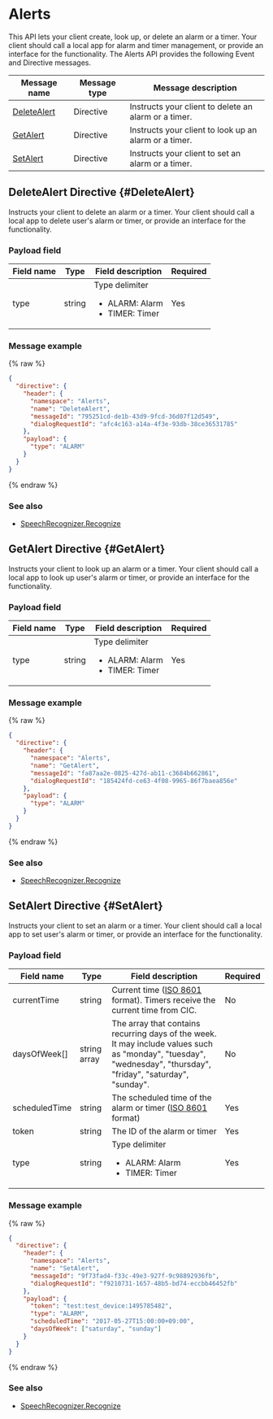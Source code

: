 # Alerts

This API lets your client create, look up, or delete an alarm or a timer. Your client should call a local app for alarm and timer management, or provide an interface for the functionality. The Alerts API provides the following Event and Directive messages.

| Message name  | Message type  | Message description  |
|------------------|-----------|---------------------------------------------|
| [DeleteAlert](#DeleteAlert) | Directive | Instructs your client to delete an alarm or a timer. |
| [GetAlert](#GetAlert)  | Directive | Instructs your client to look up an alarm or a timer. |
| [SetAlert](#SetAlert)  | Directive | Instructs your client to set an alarm or a timer. |

## DeleteAlert Directive {#DeleteAlert}
Instructs your client to delete an alarm or a timer. Your client should call a local app to delete user's alarm or timer, or provide an interface for the functionality.

### Payload field

| Field name  | Type  | Field description  | Required |
|---------------|---------|-----------------------------|---------|
| type  | string  | Type delimiter <ul><li>ALARM: Alarm</li><li>TIMER: Timer</li></ul> | Yes  |

### Message example

{% raw %}

```json
{
  "directive": {
    "header": {
      "namespace": "Alerts",
      "name": "DeleteAlert",
      "messageId": "795251cd-de1b-43d9-9fcd-36d07f12d549",
      "dialogRequestId": "afc4c163-a14a-4f3e-93db-38ce36531785"
    },
    "payload": {
      "type": "ALARM"
    }
  }
}
```

{% endraw %}

### See also
* [SpeechRecognizer.Recognize](/CIC/References/APIs/SpeechRecognizer.md#Recognize)

## GetAlert Directive {#GetAlert}

Instructs your client to look up an alarm or a timer. Your client should call a local app to look up user's alarm or timer, or provide an interface for the functionality.

### Payload field

| Field name  | Type  | Field description  | Required |
|---------------|---------|-----------------------------|---------|
| type  | string  | Type delimiter <ul><li>ALARM: Alarm</li><li>TIMER: Timer</li></ul>  | Yes  |

### Message example

{% raw %}

```json
{
  "directive": {
    "header": {
      "namespace": "Alerts",
      "name": "GetAlert",
      "messageId": "fa87aa2e-0825-427d-ab11-c3684b662861",
      "dialogRequestId": "185424fd-ce63-4f08-9965-86f7baea856e"
    },
    "payload": {
      "type": "ALARM"
    }
  }
}
```

{% endraw %}

### See also
* [SpeechRecognizer.Recognize](/CIC/References/APIs/SpeechRecognizer.md#Recognize)

## SetAlert Directive {#SetAlert}

Instructs your client to set an alarm or a timer. Your client should call a local app to set user's alarm or timer, or provide an interface for the functionality.

### Payload field

| Field name  | Type  | Field description  | Required |
|---------------|---------|-----------------------------|---------|
| currentTime  | string  | Current time ([ISO 8601](https://en.wikipedia.org/wiki/ISO_8601) format). Timers receive the current time from CIC.  | No  |
| daysOfWeek[]  | string array | The array that contains recurring days of the week. It may include values such as "monday", "tuesday", "wednesday", "thursday", "friday", "saturday", "sunday". | No  |
| scheduledTime | string  | The scheduled time of the alarm or timer ([ISO 8601](https://en.wikipedia.org/wiki/ISO_8601) format)  | Yes  |
| token  | string  | The ID of the alarm or timer  | Yes  |
| type  | string  | Type delimiter <ul><li>ALARM: Alarm</li><li>TIMER: Timer</li></ul>  | Yes  |

### Message example

{% raw %}

```json
{
  "directive": {
    "header": {
      "namespace": "Alerts",
      "name": "SetAlert",
      "messageId": "9f73fad4-f33c-49e3-927f-9c98892936fb",
      "dialogRequestId": "f9210731-1657-48b5-bd74-eccbb46452fb"
    },
    "payload": {
      "token": "test:test_device:1495785482",
      "type": "ALARM",
      "scheduledTime": "2017-05-27T15:00:00+09:00",
      "daysOfWeek": ["saturday", "sunday"]
    }
  }
}
```

{% endraw %}

### See also
* [SpeechRecognizer.Recognize](/CIC/References/APIs/SpeechRecognizer.md#Recognize)
